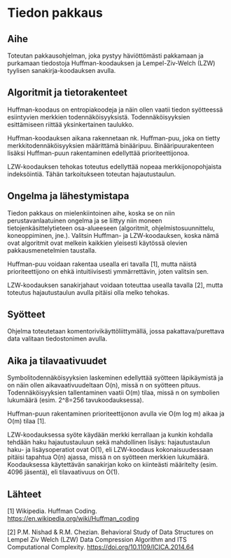 # Tiedon pakkaus

## Aihe

Toteutan pakkausohjelman, joka pystyy häviöttömästi pakkamaan ja purkamaan
tiedostoja Huffman-koodauksen ja Lempel-Ziv-Welch (LZW) tyylisen 
sanakirja-koodauksen avulla. 

## Algoritmit ja tietorakenteet

Huffman-koodaus on entropiakoodeja ja näin ollen vaatii tiedon syötteessä 
esiintyvien merkkien todennäköisyyksistä. Todennäköisyyksien esittämiseen 
riittää yksinkertainen taulukko.

Huffman-koodauksen aikana rakennetaan nk. Huffman-puu, joka on tietty 
merkkitodennäköisyyksien määrittämä binääripuu. Binääripuurakenteen lisäksi
Huffman-puun rakentaminen edellyttää prioriteettijonoa.

LZW-koodauksen tehokas toteutus edellyttää nopeaa merkkijonopohjaista 
indeksöintiä. Tähän tarkoitukseen toteutan hajautustaulun.

## Ongelma ja lähestymistapa

Tiedon pakkaus on mielenkiintoinen aihe, koska se on niin perustavanlaatuinen
ongelma ja se liittyy niin moneen tietojenkäsittelytieteen osa-alueeseen 
(algoritmit, ohjelmistosuunnittelu, koneoppiminen, jne.). Valitsin Huffman- ja
LZW-koodauksen, koska nämä ovat algoritmit ovat melkein kaikkien yleisesti 
käytössä olevien pakkausmenetelmien taustalla.

Huffman-puu voidaan rakentaa usealla eri tavalla [1], mutta näistä 
prioriteettijono on ehkä intuitiivisesti ymmärrettävin, joten valitsin sen.

LZW-koodauksen sanakirjahaut voidaan toteuttaa usealla tavalla [2], mutta 
toteutus hajautustaulun avulla pitäisi olla melko tehokas.

## Syötteet

Ohjelma toteutetaan komentorivikäyttöliittymällä, jossa pakattava/purettava
data valitaan tiedostonimen avulla. 

## Aika ja tilavaativuudet

Symbolitodennäköisyyksien laskeminen edellyttää syötteen läpikäymistä ja on
näin ollen aikavaativuudeltaan O(n), missä n on syötteen pituus. 
Todennäköisyyksien tallentaminen vaatii O(m) tilaa, missä n on symbolien 
lukumäärä (esim. 2^8=256 tavukoodauksessa).

Huffman-puun rakentaminen prioriteettijonon avulla vie O(m log m) aikaa ja O(m)
tilaa [1].  

LZW-koodauksessa syöte käydään merkki kerrallaan ja kunkin kohdalla tehdään haku
hajautustauluun sekä mahdollinen lisäys: hajautustaulun haku- ja lisäysoperatiot
ovat O(1), eli LZW-koodaus kokonaisuudessaan pitäisi tapahtua O(n) ajassa, missä 
n on syötteen merkkien lukumäärä. Koodauksessa käytettävän sanakirjan koko on 
kiinteästi määritelty (esim. 4096 jäsentä), eli tilavaativuus on O(1).

## Lähteet

[1] Wikipedia. Huffman Coding. https://en.wikipedia.org/wiki/Huffman_coding

[2] P.M. Nishad & R.M. Chezian. Behavioral Study of Data Structures on Lempel 
Ziv Welch (LZW) Data Compression Algorithm and ITS Computational Complexity.
https://doi.org/10.1109/ICICA.2014.64
